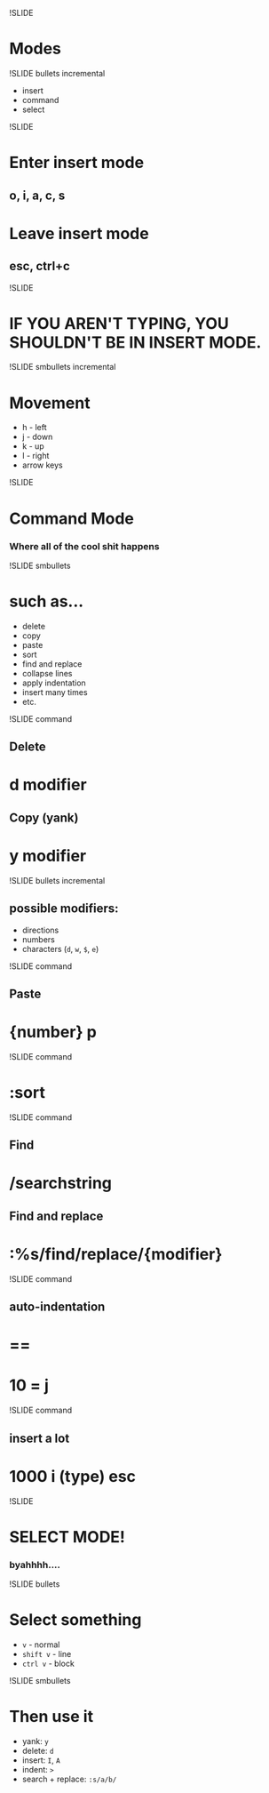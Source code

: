 !SLIDE
# Modes
 
!SLIDE bullets incremental
 * insert
 * command
 * select

!SLIDE
# Enter insert mode
## o, i, a, c, s

# Leave insert mode
## esc, ctrl+c

!SLIDE
# IF YOU AREN'T TYPING, YOU SHOULDN'T BE IN INSERT MODE.

!SLIDE smbullets incremental
# Movement

 * h - left
 * j - down
 * k - up
 * l - right
 * arrow keys

!SLIDE
# Command Mode
### Where all of the cool shit happens

!SLIDE smbullets
# such as...
 * delete
 * copy
 * paste
 * sort
 * find and replace
 * collapse lines
 * apply indentation
 * insert many times
 * etc.

!SLIDE command
## Delete
# d modifier

## Copy (yank)
# y modifier

!SLIDE bullets incremental
## possible modifiers:

 * directions
 * numbers
 * characters (`d`, `w`, `$`, `e`)

!SLIDE command
## Paste
# {number} p 

!SLIDE command
# :sort

!SLIDE command
## Find
# /searchstring

## Find and replace
# :%s/find/replace/{modifier}

!SLIDE command
## auto-indentation
# == 
# 10 = j

!SLIDE command
## insert a lot
# 1000 i (type) esc

!SLIDE 
# SELECT MODE!
### byahhhh....

!SLIDE bullets
# Select something

 * `v` - normal
 * `shift v` - line
 * `ctrl v` - block

!SLIDE smbullets
# Then use it

 * yank: `y`
 * delete: `d`
 * insert: `I`, `A`
 * indent: `>`
 * search + replace: `:s/a/b/`

